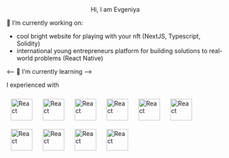 <center>Hi, I am Evgeniya</center>

🔭 I’m currently working on:
- cool bright website for playing with your nft (NextJS, Typescript, Solidity)
- international young entrepreneurs platform for building solutions to real-world problems (React Native)

<-- 🌱 I’m currently learning -->


I experienced with

<div>
  <img style="margin: 10px" src="https://user-images.githubusercontent.com/62234691/224952867-ac2f78ef-fa7a-4acb-89f2-f62a14df14b0.svg" alt="React" height="50" />
  <img style="margin: 10px" src="https://user-images.githubusercontent.com/62234691/224952899-fa8ef237-209b-41a7-9d45-44241c98b1b7.svg" alt="React" height="50" />
  <img style="margin: 10px" src="https://user-images.githubusercontent.com/62234691/224952952-236e842b-41c0-488e-b20b-c5a1a1d6575c.svg" alt="React" height="50" />
  <img style="margin: 10px" src="https://user-images.githubusercontent.com/62234691/224953260-a53929ab-31d8-4ef5-9842-4691cdd61d9c.svg" alt="React" height="50" />
  <img style="margin: 10px" src="https://user-images.githubusercontent.com/62234691/224952913-de60ceda-f91f-40be-ae5b-1cd45a714a02.svg" alt="React" height="50" />
  <img style="margin: 10px" src="https://user-images.githubusercontent.com/62234691/224952923-7d2528b9-89d9-46d2-ba94-4c88fbb70603.svg" alt="React" height="50" />
  <img style="margin: 10px" src="https://user-images.githubusercontent.com/62234691/224953047-0bb37bad-f9a1-4d44-b014-0e54add1a070.svg" alt="React" height="50" />
  <img style="margin: 10px" src="https://user-images.githubusercontent.com/62234691/224954665-6a170f58-2da7-4486-9508-949bd4db6022.png" alt="React" height="50" />
  <img style="margin: 10px" src="https://user-images.githubusercontent.com/62234691/224954376-785b9ad9-ebf7-4dc6-acb0-ac2100fd28ff.png" alt="React" height="50" />
  <img style="margin: 10px" src="https://user-images.githubusercontent.com/62234691/224954418-8a54d33c-bbc0-48f8-871f-348106063d52.png" alt="React" height="50" />
</div>

